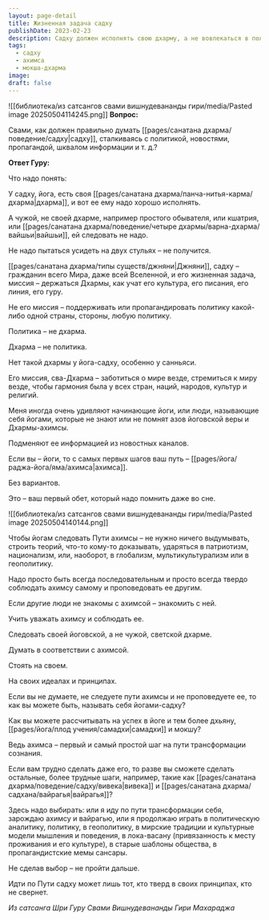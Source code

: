 ```yaml
---
layout: page-detail
title: Жизненная задача садху
publishDate: 2023-02-23
description: Садху должен исполнять свою дхарму, а не вовлекаться в политику или мирские роли. Йог - гражданин мира, его задача - стремиться к гармонии и миру, а не поддерживать политические идеологии. Главный обет - ахимса, который нужно соблюдать и проповедовать всегда, избегая вовлечения в патриотизм, национализм и информационный шум. Для продвижения на пути садху необходим твёрдый выбор духовного пути и верность своим принципам.
tags:
  - садху
  - ахимса
  - мокша-дхарма
image: 
draft: false
---
```

![[библиотека/из сатсангов свами вишнудевананды гири/media/Pasted image 20250504114245.png]]
**Вопрос:** 

 Свами, как должен правильно думать [[pages/санатана дхарма/поведение/садху|садху]], сталкиваясь с политикой, новостями, пропагандой, шквалом информации и т. д.?

  
**Ответ Гуру:** 

 Что надо понять: 

 У садху, йога, есть своя [[pages/санатана дхарма/панча-нитья-карма/дхарма|дхарма]], и вот ее ему надо хорошо исполнять.

 А чужой, не своей дхарме, например простого обывателя, или кшатрия, или [[pages/санатана дхарма/поведение/четыре дхармы/варна-дхарма/вайшьи|вайшьи]], ей следовать не надо.

 Не надо пытаться усидеть на двух стульях – не получится.

  
 [[pages/санатана дхарма/типы существ/джняни|Джняни]], садху – гражданин всего Мира, даже всей Вселенной, и его жизненная задача, миссия – держаться Дхармы, как учат его культура, его писания, его линия, его гуру.

 Не его миссия – поддерживать или пропагандировать политику какой-либо одной страны, стороны, любую политику.

  
 Политика – не дхарма.

 Дхарма – не политика.

 Нет такой дхармы у йога-садху, особенно у санньяси.

 Его миссия, сва-Дхарма – заботиться о мире везде, стремиться к миру везде, чтобы гармония была у всех стран, наций, народов, культур и религий.

  
 Меня иногда очень удивляют начинающие йоги, или люди, называющие себя йогами, которые не знают или не помнят азов йоговской веры и Дхармы-ахимсы. 

 Подменяют ее информацией из новостных каналов.

 Если вы – йоги, то с самых первых шагов ваш путь – [[pages/йога/раджа-йога/яма/ахимса|ахимса]].

 Без вариантов. 

 Это – ваш первый обет, который надо помнить даже во сне.

  ![[библиотека/из сатсангов свами вишнудевананды гири/media/Pasted image 20250504140144.png]]
  
 Чтобы йогам следовать Пути ахимсы – не нужно ничего выдумывать, строить теорий, что-то кому-то доказывать, ударяться в патриотизм, национализм, или, наоборот, в глобализм, мультикультурализм или в геополитику.

 Надо просто быть всегда последовательным и просто всегда твердо соблюдать ахимсу самому и проповедовать ее другим.

  
 Если другие люди не знакомы с ахимсой – знакомить с ней.

 Учить уважать ахимсу и соблюдать ее.

 Следовать своей йоговской, а не чужой, светской дхарме.

 Думать в соответствии с ахимсой.

 Стоять на своем.

 На своих идеалах и принципах.

  
 Если вы не думаете, не следуете пути ахимсы и не проповедуете ее, то как вы можете быть, называть себя йогами-садху?

 Как вы можете рассчитывать на успех в йоге и тем более дхьяну, [[pages/йога/плод учения/самадхи|самадхи]] и мокшу?

 Ведь ахимса – первый и самый простой шаг на пути трансформации сознания.

 Если вам трудно сделать даже его, то разве вы сможете сделать остальные, более трудные шаги, например, такие как [[pages/санатана дхарма/поведение/садху/вивека|вивека]] и [[pages/санатана дхарма/садхана/вайрагья|вайрагья]]?

  
 Здесь надо выбирать: или я иду по пути трансформации себя, зарождаю ахимсу и вайрагью, или я продолжаю играть в политическую аналитику, политику, в геополитику, в мирские традиции и культурные модели мышления и поведения, в лока-васану (привязанность к месту проживания и его культуре), в старые шаблоны общества, в пропагандистские мемы сансары.

  
 Не сделав выбор – не пройти дальше.

 Идти по Пути садху может лишь тот, кто тверд в своих принципах, кто не свернет.

*Из сатсанга Шри Гуру Свами Вишнудевананды Гири Махараджа*